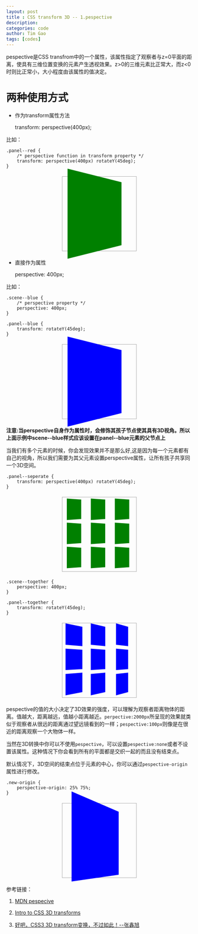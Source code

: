```yaml
---
layout: post
title : CSS transform 3D -- 1.pespective
description: 
categories: code
author: Tim Gao
tags: [codes]
---
```


<style type="text/css">
    .panel--wrapper {
        margin: 20px 0;
        width: 200px;
        height: 200px;
        border: 1px solid #aaa;
    }
    .panel--green {
        /* perspective function in transform property */
        width:100%;
        height:100%;
        background-color:green;
        transform: perspective(400px) rotateY(45deg);
    }
    .scene--blue {
        /* perspective property */
        perspective: 400px;
    }
    .panel--blue {
        width:100%;
        height:100%;
        background-color:blue;
        transform: rotateY(45deg);
    }
    .panel--seperate {
        width:55px;
        height:55px;
        background:green;
        float:left;
        margin:5px;

        transform: perspective(400px) rotateY(45deg);
    }

    .scene--together {
        perspective: 400px;
    }

    .panel--together {
        width:55px;
        height:55px;
        background:blue;
        float:left;
        margin:5px;
        transform: rotateY(45deg);
    }
    .new-origin {
        perspective-origin: 25% 75%;
    }
</style>
pespective是CSS transfrom中的一个属性，该属性指定了观察者与z=0平面的距离，使具有三维位置变换的元素产生透视效果。z>0的三维元素比正常大，而z<0时则比正常小，大小程度由该属性的值决定。

# 两种使用方式

* 作为transform属性方法

    transform: perspective(400px);

比如：

    .panel--red {
        /* perspective function in transform property */
        transform: perspective(400px) rotateY(45deg);
    }

<center>
    <div class="panel--wrapper">
        <div class="panel--green"></div>
    </div>
</center>

* 直接作为属性

    perspective: 400px;

比如：

    .scene--blue {
        /* perspective property */
        perspective: 400px;
    }

    .panel--blue {
        transform: rotateY(45deg);
    }

<center>
    <div class="panel--wrapper scene--blue">
        <div class="panel--blue"></div>
    </div>
</center>

__注意:当perspective自身作为属性时，会修饰其孩子节点使其具有3D视角。所以上面示例中scene--blue样式应该设置在panel--blue元素的父节点上__

当我们有多个元素的时候，你会发现效果并不是那么好,这是因为每一个元素都有自己的视角，所以我们需要为其父元素设置perspective属性，让所有孩子共享同一个3D空间。

    .panel--seperate {
        transform: perspective(400px) rotateY(45deg);
    }

<center>
    <div class="panel--wrapper clearfix">
        <div class="panel--seperate"></div>
        <div class="panel--seperate"></div>
        <div class="panel--seperate"></div>
        <div class="panel--seperate"></div>
        <div class="panel--seperate"></div>
        <div class="panel--seperate"></div>
        <div class="panel--seperate"></div>
        <div class="panel--seperate"></div>
        <div class="panel--seperate"></div>
    </div>
</center>

    .scene--together {
        perspective: 400px;
    }

    .panel--together {
        transform: rotateY(45deg);
    }

<center>
    <div class="panel--wrapper clearfix scene--together">
        <div class="panel--together"></div>
        <div class="panel--together"></div>
        <div class="panel--together"></div>
        <div class="panel--together"></div>
        <div class="panel--together"></div>
        <div class="panel--together"></div>
        <div class="panel--together"></div>
        <div class="panel--together"></div>
        <div class="panel--together"></div>
    </div>
</center>

pespective的值的大小决定了3D效果的强度，可以理解为观察者距离物体的距离。值越大，距离越远，值越小距离越近。`perpective:2000px`所呈现的效果就类似于观察者从很远的距离通过望远镜看到的一样；`pespective:100px`则像是在很近的距离观察一个大物体一样。

当然在3D转换中你可以不使用`pespective`，可以设置`pespective:none`或者不设置该属性。这种情况下你会看到所有的平面都是交织一起的而且没有结束点。

默认情况下，3D空间的结束点位于元素的中心，你可以通过`pespective-origin`属性进行修改。

    .new-origin {
        perspective-origin: 25% 75%;
    }


<center>
    <div class="panel--wrapper scene--blue new-origin">
        <div class="panel--blue"></div>
    </div>
</center>


参考链接：

1. [MDN pespecive](https://developer.mozilla.org/zh-CN/docs/Web/CSS/perspective)

2. [Intro to CSS 3D transforms](https://3dtransforms.desandro.com/perspective)

3. [好吧，CSS3 3D transform变换，不过如此！--张鑫旭](https://www.zhangxinxu.com/wordpress/2012/09/css3-3d-transform-perspective-animate-transition/)